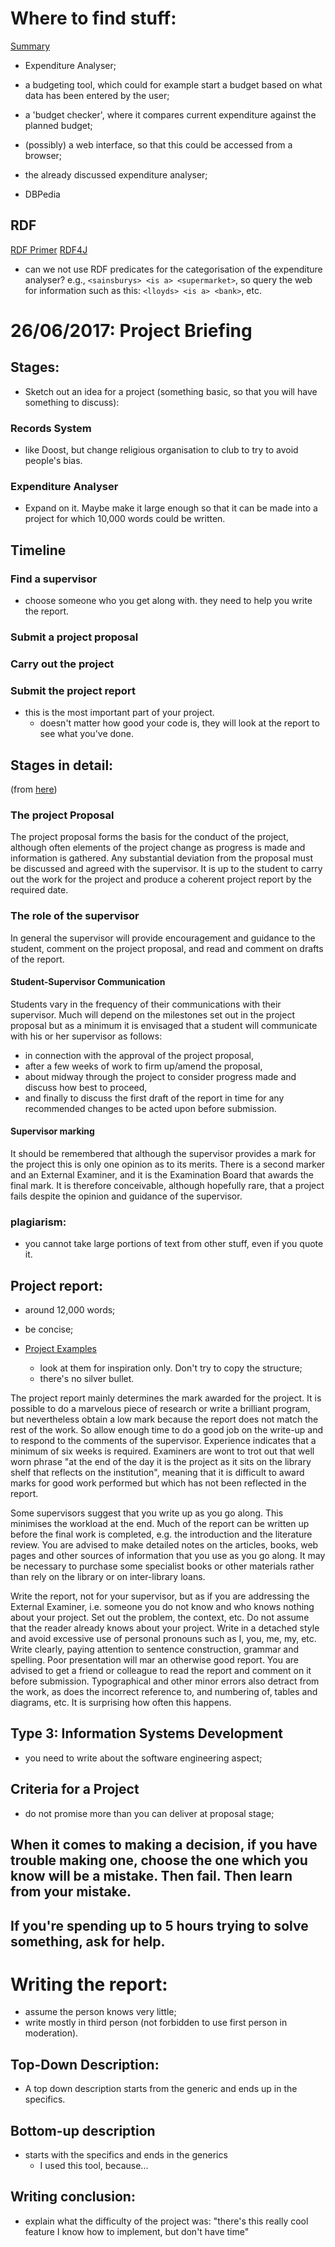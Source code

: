 Where to find stuff:
====================
[Summary](https://www.dcs.bbk.ac.uk/intranet/index.php/BSc_ISM_Projects_and_BSc_Computing_Projects)


- Expenditure Analyser;
- a budgeting tool, which could for example start a budget based on what data has been entered by the user;
- a 'budget checker', where it compares current expenditure against the planned budget;
- (possibly) a web interface, so that this could be accessed from a browser;
- the already discussed expenditure analyser;

- DBPedia



RDF
---
[RDF Primer](https://www.w3.org/TR/rdf11-concepts/#section-Introduction)
[RDF4J](http://docs.rdf4j.org/rdf-tutorial/)

- can we not use RDF predicates for the categorisation of the expenditure
  analyser? e.g., `<sainsburys> <is a> <supermarket>`, so query the web for
  information such as this: `<lloyds> <is a> <bank>`, etc.



26/06/2017: Project Briefing
============================

## Stages:
- Sketch out an idea for a project (something basic, so that you will have
  something to discuss):

### Records System
- like Doost, but change religious organisation to club to try to avoid
  people's bias.

### Expenditure Analyser
- Expand on it. Maybe make it large enough so that it can be made into a
  project for which 10,000 words could be written.


Timeline
--------

### Find a supervisor
- choose someone who you get along with. they need to help you write the report.

### Submit a project proposal
### Carry out the project
### Submit the project report
- this is the most important part of your project.
  - doesn't matter how good your code is, they will look at the report to see
    what you've done.


Stages in detail:
-----------------
(from [here](http://www.dcs.bbk.ac.uk/~oded/ProjectTut/BSc-Project-Briefing-2017-18.docx))

### The project Proposal 
The project proposal forms the basis for the conduct of the project, although
often elements of the project change as progress is made and information is
gathered. Any substantial deviation from the proposal must be discussed and
agreed with the supervisor. It is up to the student to carry out the work for
the project and produce a coherent project report by the required date.

### The role of the supervisor
In general the supervisor will provide encouragement and guidance to the
student, comment on the project proposal, and read and comment on drafts of the
report.

#### Student-Supervisor Communication
Students vary in the frequency of their communications with their supervisor.
Much will depend on the milestones set out in the project proposal but as a
minimum it is envisaged that a student will communicate with his or her
supervisor as follows:
- in connection with the approval of the project proposal,
- after a few weeks of work to firm up/amend the proposal,
- about midway through the project to consider progress made and discuss how
  best to proceed,
- and finally to discuss the first draft of the report in time for any
  recommended changes to be acted upon before submission.

#### Supervisor marking
It should be remembered that although the supervisor provides a mark for the
project this is only one opinion as to its merits. There is a second marker and
an External Examiner, and it is the Examination Board that awards the final
mark. It is therefore conceivable, although hopefully rare, that a project
fails despite the opinion and guidance of the supervisor.



### plagiarism:
- you cannot take large portions of text from other stuff, even if you quote
  it.



## Project report:
- around 12,000 words;
- be concise;

- [Project Examples](https://www.dcs.bbk.ac.uk/intranet/index.php/BSc_Example_Reports)
  - look at them for inspiration only. Don't try to copy the structure;
  - there's no silver bullet.

The project report mainly determines the mark awarded for the project. It is
possible  to do a marvelous piece of research or write a brilliant program, but
nevertheless obtain a low mark because the report does not match the rest of
the work. So allow enough time to do a good job on the write-up and to respond
to the comments of the supervisor. Experience indicates that a minimum of six
weeks is required. Examiners are wont to trot out that well worn phrase "at the
end of the day it is the project as it sits on the library shelf that reflects
on the institution", meaning that it is difficult to award marks for good work
performed but which has not been reflected in the report.

Some supervisors suggest that you write up as you go along. This minimises the
workload at the end. Much of the report can be written up before the final work
is completed, e.g. the introduction and the literature review. You are advised
to make detailed notes on the articles, books, web pages and other sources of
information that you use as you go along. It may be necessary to purchase some
specialist books or other materials rather than rely on the library or on
inter-library loans.

Write the report, not for your supervisor, but as if you are addressing the
External Examiner, i.e. someone you do not know and who knows nothing about
your project. Set out the problem, the context, etc. Do not assume that the
reader already knows about your project. Write in a detached style and avoid
excessive use of personal pronouns such as I, you, me, my, etc. Write clearly,
paying attention to sentence construction, grammar and spelling. Poor
presentation will mar an otherwise good report. You are advised to get a friend
or colleague to read the report and comment on it before submission.
Typographical and other minor errors also detract from the work, as does the
incorrect reference to, and numbering of, tables and diagrams, etc. It is
surprising how often this happens.



## Type 3: Information Systems Development
- you need to write about the software engineering aspect;



## Criteria for a Project
- do not promise more than you can deliver at proposal stage;



## When it comes to making a decision, if you have trouble making one, choose the one which you know will be a mistake. Then fail. Then learn from your mistake.



## If you're spending up to 5 hours trying to solve something, ask for help.



Writing the report:
===================
- assume the person knows very little;
- write mostly in third person (not forbidden to use first person in
  moderation).



## Top-Down Description:
- A top down description starts from the generic and ends up in the specifics.



## Bottom-up description
- starts with the specifics and ends in the generics
  - I used this tool, because...



## Writing conclusion:
- explain what the difficulty of the project was: "there's this really cool
  feature I know how to implement, but don't have time"
